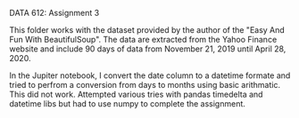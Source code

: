 DATA 612: Assignment 3

This folder works with the dataset provided by the author of the "Easy And Fun With BeautifulSoup". The data are extracted from the Yahoo Finance website and include 90 days of data from November 21, 2019 until April 28, 2020.

In the Jupiter notebook, I convert the date column to a datetime formate and tried to perfrom a conversion from days to months using basic arithmatic. This did not work. Attempted various tries with pandas timedelta and datetime libs but had to use numpy to complete the assignment.